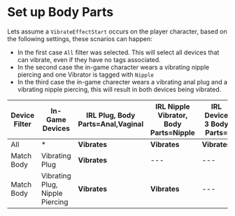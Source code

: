 # Set up Body Parts

Lets assume a `VibrateEffectStart` occurs on the player character, based on the following settings, these scnarios can happen:

- In the first case `All` filter was selected. This will select all devices that can vibrate, even if they have no tags associated.
- In the second case the in-game character wears a vibrating nipple piercing and one Vibrator is tagged with `Nipple`
- In the third case the in-game charecter wears a vibrating anal plug and a vibrating nipple piercing, this will result in both devices being vibrated.


| **Device Filter**   | In-Game Devices       |       IRL Plug, Body Parts=Anal,Vaginal | IRL Nipple Vibrator, Body Parts=Nipple | IRL Device 3 Body Parts=       |
|-------------------------|---------------------  |--------------------------------------|----------------------           |--------------------------------|
| All          |             *                    | **Vibrates**                         | **Vibrates**                    |         **Vibrates**
| Match Body | Vibrating Plug                   | **Vibrates**                         |       ---                       |            --- 
| Match Body | Vibrating Plug, Nipple Piercing  | **Vibrates**                         | **Vibrates**                    |            --- 
